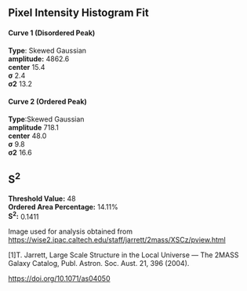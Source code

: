 ## Pixel Intensity Histogram Fit

#### Curve 1 (Disordered Peak)
**Type**: Skewed Gaussian\
**amplitude:** 4862.6\
**center** 15.4\
**σ** 2.4\
**σ2** 13.2


#### Curve 2 (Ordered Peak)
**Type**:Skewed Gaussian\
**amplitude** 718.1\
**center** 48.0\
**σ** 9.8\
**σ2** 16.6


## S<sup>2</sup>
**Threshold Value:** 48\
**Ordered Area Percentage:** 14.11%\
**S<sup>2</sup>:** 0.1411




Image used for analysis obtained from https://wise2.ipac.caltech.edu/staff/jarrett/2mass/XSCz/pview.html

[1]T. Jarrett, Large Scale Structure in the Local Universe — The 2MASS Galaxy Catalog, Publ. Astron. Soc. Aust. 21, 396 (2004).

https://doi.org/10.1071/as04050
